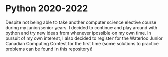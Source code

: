 # Python 2020-2022
Despite not being able to take another computer science elective course during my junior/senior years. I decided to continue and play around with python and try new ideas from whenever ipossible on my own time. In pursuit of my own interest, I also decided to register for the Waterloo Junior Canadian Computing Contest for the first time (some solutions to practice problems can be found in this repository)!
